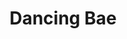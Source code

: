 ---
title: "Dancing Bae"
layout: full-mixed-external
theme:
    backgroundColor: black
thumbnails:
    - url: "https://do9h9xpl264c0.cloudfront.net/objects/3e062abc864e593a0b82936c6208fabdb72ab1c3661a176a50d19225edd24194"
    - url: "https://do9h9xpl264c0.cloudfront.net/objects/af593084a57e7203401dc5b920d555ebe5125fcad6c40a5e6ad0c980c9401c60"
    - url: "https://do9h9xpl264c0.cloudfront.net/objects/d006bf48fef86b15ff84ccf2b73bab99d735386b4f9fffbb1458358c30ba858a"
    - url: "https://do9h9xpl264c0.cloudfront.net/objects/f3f79b512d8731ac65fe01048fc23f2764bb2df36d46fac71edb42cda1aa05fe"
media:
    - url: "https://do9h9xpl264c0.cloudfront.net/objects/569e81fc1985bb4647c9663b7521b36af93e196dcac681a8cad49216ceb9e316?format=.webm"
    - url: "https://do9h9xpl264c0.cloudfront.net/objects/6d70f8e4264c9c1d034dfb426f862d4febc7301900af365ca3fe9158da9b2d74?format=.webm"
    - url: "https://do9h9xpl264c0.cloudfront.net/objects/322c7d740c96244fcb758c27e6caca30968f80e1b9d67ff28d59ec3645d8784d?format=.webm"
    - url: "https://do9h9xpl264c0.cloudfront.net/objects/118becdf65a53ef6fafb6e161e38df95309d8c87c689cd220c788642b2372e00?format=.webm"
---